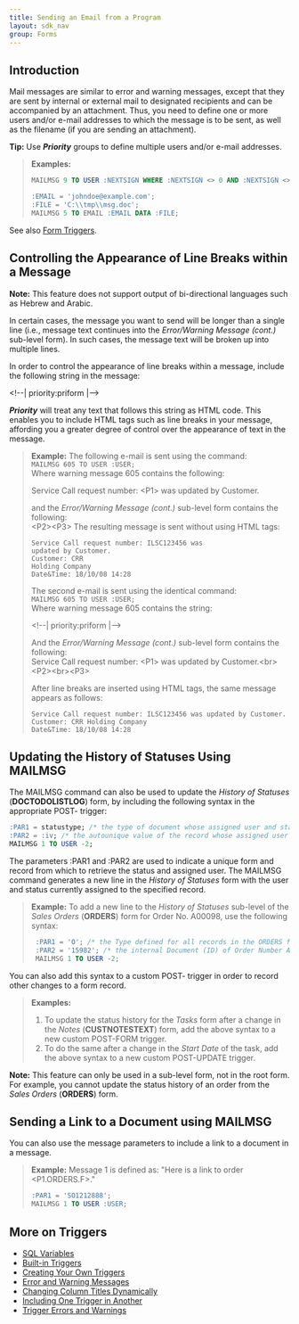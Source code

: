 ```yaml
---
title: Sending an Email from a Program
layout: sdk_nav
group: Forms
---
```


## Introduction

Mail messages are similar to error and warning messages, except that
they are sent by internal or external mail to designated recipients and
can be accompanied by an attachment. Thus, you need to define one or
more users and/or e-mail addresses to which the message is to be sent,
as well as the filename (if you are sending an attachment).

**Tip:** Use ***Priority*** groups to define multiple users and/or
e-mail addresses.

> **Examples:**
> ```sql
> MAILMSG 9 TO USER :NEXTSIGN WHERE :NEXTSIGN <> 0 AND :NEXTSIGN <> SQL.USER;
> ```
> ```sql
> :EMAIL = 'johndoe@example.com';
> :FILE = 'C:\\tmp\\msg.doc';
> MAILMSG 5 TO EMAIL :EMAIL DATA :FILE; 
> ```

See also [Form Triggers](Form-Triggers ).

## Controlling the Appearance of Line Breaks within a Message 


**Note:** This feature does not support output of bi-directional
languages such as Hebrew and Arabic.


In certain cases, the message you want to send will be longer than a
single line (i.e., message text continues into the *Error/Warning
Message (cont.)* sub-level form). In such cases, the message text will
be broken up into multiple lines.

In order to control the appearance of line breaks within a message,
include the following string in the message:

\<!\--\| priority:priform \|\--\>

***Priority*** will treat any text that follows this string as HTML
code. This enables you to include HTML tags such as line breaks in your
message, affording you a greater degree of control over the appearance
of text in the message.

> **Example:** The following e-mail is sent using the command:\
> `MAILMSG 605 TO USER :USER;`\
> Where warning message 605 contains the following:
>
> Service Call request number: \<P1\> was updated by Customer.
>
> and the *Error/Warning Message (cont.)* sub-level form contains the
> following:\
> \<P2\>\<P3\>
> The resulting message is sent without using HTML tags:
> ```
> Service Call request number: ILSC123456 was
> updated by Customer.
> Customer: CRR
> Holding Company
> Date&Time: 18/10/08 14:28
> ```
>
> The second e-mail is sent using the identical command:\
> `MAILMSG 605 TO USER :USER;`\
> Where warning message 605 contains the string:
>
> \<!\--\| priority:priform \|\--\>
>
> And the *Error/Warning Message (cont.)* sub-level form contains the
> following:\
> Service Call request number: \<P1\> was updated by
> Customer.\<br>\<P2>\<br>\<P3>
>
> After line breaks are inserted using HTML tags, the same message
> appears as follows:
> ```
> Service Call request number: ILSC123456 was updated by Customer.
> Customer: CRR Holding Company
> Date&Time: 18/10/08 14:28
> ```

## Updating the History of Statuses Using MAILMSG 

The MAILMSG command can also be used to update the *History of Statuses*
(**DOCTODOLISTLOG**) form, by including the following syntax in the
appropriate POST- trigger:

```sql
:PAR1 = statustype; /* the type of document whose assigned user and status you want to record in the '''DOCTODOLISTLOG''' form */
:PAR2 = :iv; /* the autounique value of the record whose assigned user and status you want to record in the '''DOCTODOLISTLOG''' form */
MAILMSG 1 TO USER -2;
```

The parameters :PAR1 and :PAR2 are used to indicate a unique form and
record from which to retrieve the status and assigned user. The MAILMSG
command generates a new line in the *History of Statuses* form with the
user and status currently assigned to the specified record.

> **Example:** To add a new line to the *History of Statuses* sub-level
> of the *Sales Orders* (**ORDERS**) form for Order No. A00098, use the
> following syntax:
>
> ```sql
>  :PAR1 = 'O'; /* the Type defined for all records in the ORDERS form */ 
>  :PAR2 = '15982'; /* the internal Document (ID) of Order Number A00098 */ 
>  MAILMSG 1 TO USER -2;
> ```

You can also add this syntax to a custom POST- trigger in order to
record other changes to a form record.

> **Examples:**
>
> 1.  To update the status history for the *Tasks* form after a change
>     in the *Notes* (**CUSTNOTESTEXT**) form, add the above syntax to a
>     new custom POST-FORM trigger.
> 2.  To do the same after a change in the *Start Date* of the task, add
>     the above syntax to a new custom POST-UPDATE trigger.


**Note:** This feature can only be used in a sub-level form, not in the
root form. For example, you cannot update the status history of an order
from the *Sales Orders* (**ORDERS**) form.


## Sending a Link to a Document using MAILMSG 

You can also use the message parameters to include a link to a document
in a message.

> **Example:** Message 1 is defined as: \"Here is a link to order
> \<P1.ORDERS.F>.\"
>
> ```sql
> :PAR1 = 'SO1212888'; 
> MAILMSG 1 TO USER :USER; 
> ```

## More on Triggers 

-   [SQL Variables](SQL-Variables )
-   [Built-in Triggers](Built-in-Triggers )
-   [Creating Your Own Triggers](Creating-Your-Own-Triggers )
-   [Error and Warning Messages](Error-and-Warning-Messages )
-   [Changing Column Titles
    Dynamically](Changing-Column-Titles-Dynamically )
-   [Including One Trigger in
    Another](Including-One-Trigger-in-Another )
-   [Trigger Errors and
    Warnings](Trigger-Errors-and-Warnings )
